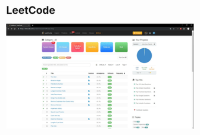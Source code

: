 # LeetCode
![image](https://github.com/KutcherKumu/Summer-School/blob/master/LeetCode/LeetCode.jpg)
